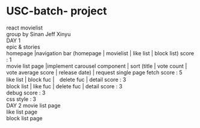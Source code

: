 # USC-batch- project 
 react movielist  
group by Sinan Jeff Xinyu  
DAY 1     
epic  & stories  
homepage  |navigation bar (homepage | movielist | like list | block list)   score : 1  
movie list page |implement carousel component | sort (title | vote count | vote average score | release date) | request single page fetch  score : 5  
like list | block fuc |　delete fuc | detail   score : 3  
block list | like fuc | delete fuc | detail  score : 3  
debug score : 3  
css style : 3  
DAY 2 
movie list page   
like list page   
block list page  
